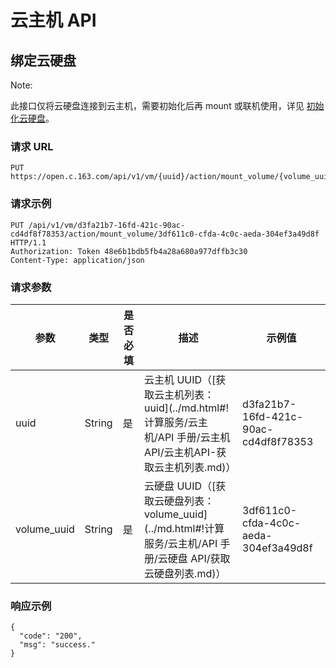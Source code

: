 # 云主机 API

## 绑定云硬盘

<span>Note:</span><div class="alertContent">此接口仅将云硬盘连接到云主机，需要初始化后再 mount 或联机使用，详见 [初始化云硬盘](.../md.html#!平台服务/云硬盘/使用指南/初始化云硬盘/Linux云主机分区、格式化、挂载数据盘.md)。</div>

### 请求 URL

    PUT https://open.c.163.com/api/v1/vm/{uuid}/action/mount_volume/{volume_uuid}

### 请求示例
    PUT /api/v1/vm/d3fa21b7-16fd-421c-90ac-cd4df8f78353/action/mount_volume/3df611c0-cfda-4c0c-aeda-304ef3a49d8f HTTP/1.1
    Authorization: Token 48e6b1bdb5fb4a28a680a977dffb3c30
    Content-Type: application/json

### 请求参数


|     参数    |  类型  | 是否必填 |                                                        描述                                                       |                示例值                |
|-------------|--------|----------|-------------------------------------------------------------------------------------------------------------------|--------------------------------------|
| uuid        | String | 是       | 云主机 UUID（[获取云主机列表：uuid](../md.html#!计算服务/云主机/API 手册/云主机API/云主机API-获取云主机列表.md)） | d3fa21b7-16fd-421c-90ac-cd4df8f78353 |
| volume_uuid | String | 是       | 云硬盘 UUID（[获取云硬盘列表：volume_uuid](../md.html#!计算服务/云主机/API 手册/云硬盘 API/获取云硬盘列表.md)）   | 3df611c0-cfda-4c0c-aeda-304ef3a49d8f |

### 响应示例

```
{
  "code": "200",
  "msg": "success."
}
```

